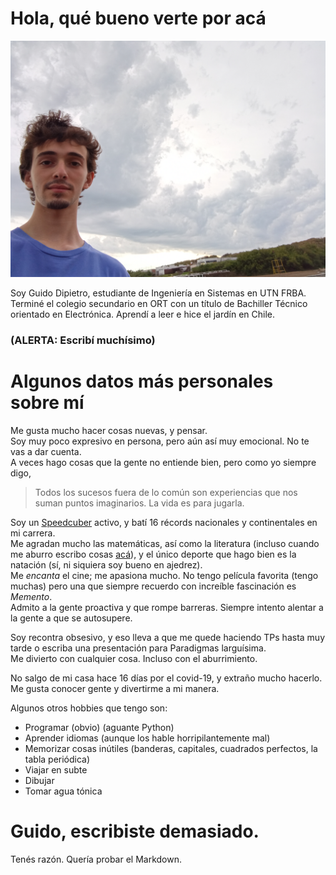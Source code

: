 # Hola, qué bueno verte por acá

![error, mucha facha para una foto](/IMG_20191208_183312.jpg)

Soy Guido Dipietro, estudiante de Ingeniería en Sistemas en UTN FRBA.
Terminé el colegio secundario en ORT con un título de Bachiller Técnico orientado en Electrónica.
Aprendí a leer e hice el jardín en Chile.

### (ALERTA: Escribí muchísimo)  

# Algunos datos más personales sobre mí

Me gusta mucho hacer cosas nuevas, y pensar.  
Soy muy poco expresivo en persona, pero aún así muy emocional. No te vas a dar cuenta.  
A veces hago cosas que la gente no entiende bien, pero como yo siempre digo,  

> Todos los sucesos fuera de lo común son experiencias que nos suman puntos imaginarios. La vida es para jugarla.

Soy un [Speedcuber](https://www.worldcubeassociation.org/persons/2013DIPI01) activo, y batí 16 récords nacionales y continentales en mi carrera.  
Me agradan mucho las matemáticas, así como la literatura (incluso cuando me aburro escribo cosas [acá](http://laspreguntasdeguido.blogspot.com/?m=1)), y el único deporte que hago bien es la natación (sí, ni siquiera soy bueno en ajedrez).  
Me *encanta* el cine; me apasiona mucho. No tengo película favorita (tengo muchas) pero una que siempre recuerdo con increíble fascinación es _Memento_.  
Admito a la gente proactiva y que rompe barreras. Siempre intento alentar a la gente a que se autosupere.  

Soy recontra obsesivo, y eso lleva a que me quede haciendo TPs hasta muy tarde o escriba una presentación para Paradigmas larguísima.  
Me divierto con cualquier cosa. Incluso con el aburrimiento.  

No salgo de mi casa hace 16 días por el covid-19, y extraño mucho hacerlo.  
Me gusta conocer gente y divertirme a mi manera.  

Algunos otros hobbies que tengo son:
- Programar (obvio) (aguante Python)
- Aprender idiomas (aunque los hable horripilantemente mal)
- Memorizar cosas inútiles (banderas, capitales, cuadrados perfectos, la tabla periódica)
- Viajar en subte
- Dibujar
- Tomar agua tónica

# Guido, escribiste demasiado.
Tenés razón. Quería probar el Markdown.  
